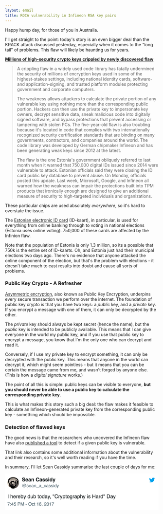 ```yaml
---
layout: email
title: ROCA vulnerability in Infineon RSA key pairs
---
```


Happy hump day, for those of you in Australia.

I'll get straight to the point: today's story is an even bigger deal than the KRACK attack discussed yesterday, especially when it comes to the "long tail" of problems. This  flaw will likely be haunting us for years.

[**Millions of high-security crypto keys crippled by newly discovered flaw**](https://arstechnica.com/information-technology/2017/10/crypto-failure-cripples-millions-of-high-security-keys-750k-estonian-ids/)

>A crippling flaw in a widely used code library has fatally undermined the security of millions of encryption keys used in some of the highest-stakes settings, including national identity cards, software- and application-signing, and trusted platform modules protecting government and corporate computers.
>
>The weakness allows attackers to calculate the private portion of any vulnerable key using nothing more than the corresponding public portion. Hackers can then use the private key to impersonate key owners, decrypt sensitive data, sneak malicious code into digitally signed software, and bypass protections that prevent accessing or tampering with stolen PCs. The five-year-old flaw is also troubling because it's located in code that complies with two internationally recognized security certification standards that are binding on many governments, contractors, and companies around the world. The code library was developed by German chipmaker Infineon and has been generating weak keys since 2012 at the latest.
>
>The flaw is the one Estonia's government obliquely referred to last month when it warned that 750,000 digital IDs issued since 2014 were vulnerable to attack. Estonian officials said they were closing the ID card public key database to prevent abuse. On Monday, officials posted this update. Last week, Microsoft, Google, and Infineon all warned how the weakness can impair the protections built into TPM products that ironically enough are designed to give an additional measure of security to high-targeted individuals and organizations.

These particular chips are used absolutely *everywhere*, so it's hard to overstate the issue. 

The [Estonian electronic ID card](https://en.wikipedia.org/wiki/Estonian_ID_card) (ID-kaart), in particular, is used for everything from online banking through to voting in national elections (Estonia uses online voting). 750,000 of these cards are affected by the Infinion flaw. 

Note that the population of Estonia is only 1.3 million, so its a possible that 750k is the entire set of ID-kaarts. Oh, and Estonia just had their municipal elections two days ago. There's no evidence that anyone attacked the online component of the election, but that's the problem with elections - it doesn't take much to cast results into doubt and cause all sorts of problems.

### Public Key Crypto - A Refresher

[Asymmetric encryption](https://en.wikipedia.org/wiki/Public-key_cryptography), also known as Public Key Encryption, underpins every secure transaction we perform over the internet. The foundation of public key crypto is that you have two keys: a *public* key, and a *private* key. If you encrypt a message with one of them, it can only be decrypted by the other.

The *private* key should always be kept secret (hence the name), but the *public* key is intended to be publicly available. This means that I can give everyone in the world my public key, and if you use that public key to encrypt a message, you know that I'm the only one who can decrypt and read it.

Conversely, if I use my private key to encrypt something, it can only be decrypted with the public key. This means that anyone in the world can decrypt it, which might seem pointless - but it means that you can be certain the message came from me, and wasn't forged by anyone else. (This is how a *digital signature* works.)

The point of all this is simple: public keys can be visible to everyone, **but you should never be able to use a public key to calculate the corresponding private key**. 

This is what makes this story such a big deal: the flaw makes it feasible to calculate an Infineon-generated private key from the corresponding public key - something which should be impossible. 

### Detection of flawed keys

The good news is that the researchers who uncovered the Infineon flaw have also [published a tool](https://keychest.net/roca) to detect if a given public key is vulnerable.

That link also contains some additional information about the vulnerability and their research, so it's well worth reading if you have the time.

In summary, I'll let Sean Cassidy summarise the last couple of days for me:

<a href="https://twitter.com/sean_a_cassidy/status/919982668753727488"><img src="/images/cassidy-cryptography-is-hard.png" alt="Tweet by Sean Cassidy" class="tweet"/></a>